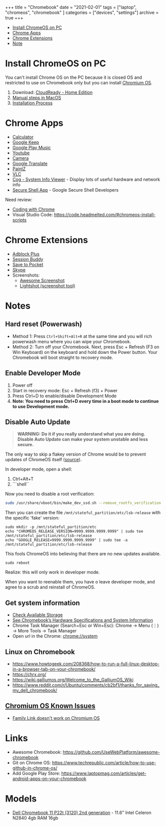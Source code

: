 +++
title = "Chromebook"
date = "2021-02-01"
tags = ["laptop", "chromeos", "chromebook" ]
categories = ["devices", "settings"]
archive = true
+++

* [Install ChromeOS on PC](#install-chromeos-on-pc)
* [Chrome Apps](#chrome-apps)
* [Chrome Extensions](#chrome-extensions)
* [Note](#note)

# Install ChromeOS on PC

You can't install Chrome OS on the PC because it is closed OS and restricted to use on Chromebook only but you can install [Chromium OS](https://www.chromium.org/chromium-os).

1. Download: [CloudReady - Home Edition](https://www.neverware.com/freedownload)
2. [Manual steps in MacOS](https://guide.neverware.com/build-installer/working-mac-os/)
3. [Installation Process](https://guide.neverware.com/install-and-setup/home-edition)

# Chrome Apps

* [Calculator](https://chrome.google.com/webstore/detail/calculator/joodangkbfjnajiiifokapkpmhfnpleo)
* [Google Keep](https://chrome.google.com/webstore/detail/google-keep-notes-and-lis/hmjkmjkepdijhoojdojkdfohbdgmmhki)
* [Google Play Music](https://chrome.google.com/webstore/detail/google-play-music/icppfcnhkcmnfdhfhphakoifcfokfdhg)
* [Youtube](https://chrome.google.com/webstore/detail/youtube/blpcfgokakmgnkcojhhkbfbldkacnbeo)
* [Camera](https://chrome.google.com/webstore/detail/camera/hfhhnacclhffhdffklopdkcgdhifgngh)
* [Google Translate](https://chrome.google.com/webstore/detail/google-translate/aapbdbdomjkkjkaonfhkkikfgjllcleb)
* [PaintZ](https://chrome.google.com/webstore/detail/paintz/gdjcnhanmagpjdpilaehedkchegnkdoj)
* [VLC](https://chrome.google.com/webstore/detail/vlc/obpdeolnggmbekmklghapmfpnfhpcndf)
* [Cog - System Info Viewer](https://chrome.google.com/webstore/detail/cog-system-info-viewer/difcjdggkffcfgcfconafogflmmaadco) - Display lots of useful hardware and network info
* [Secure Shell App](https://chrome.google.com/webstore/detail/secure-shell-app/pnhechapfaindjhompbnflcldabbghjo) - Google Secure Shell Developers

Need review:
* [Coding with Chrome](https://chrome.google.com/webstore/detail/coding-with-chrome/becloognjehhioodmnimnehjcibkloed)
* Visual Studio Code: https://code.headmelted.com/#chromeos-install-scripts

# Chrome Extensions
* [Adblock Plus](https://chrome.google.com/webstore/detail/adblock-plus-free-ad-bloc/cfhdojbkjhnklbpkdaibdccddilifddb)
* [Session Buddy](https://chrome.google.com/webstore/detail/session-buddy/edacconmaakjimmfgnblocblbcdcpbko)
* [Save to Pocket](https://chrome.google.com/webstore/detail/save-to-pocket/niloccemoadcdkdjlinkgdfekeahmflj)
* [Skype](https://chrome.google.com/webstore/detail/skype/lifbcibllhkdhoafpjfnlhfpfgnpldfl)
* Screenshots:
    - [Awesome Screenshot](https://chrome.google.com/webstore/detail/awesome-screenshot-screen/nlipoenfbbikpbjkfpfillcgkoblgpmj)
    - [Lightshot (screenshot tool)](https://chrome.google.com/webstore/detail/lightshot-screenshot-tool/mbniclmhobmnbdlbpiphghaielnnpgdp)


# Notes

## Hard reset (Powerwash)

* Method 1: Press ```Ctrl+Shift+Alt+R``` at the same time and you will rich powerwash menu where you can wipe your Chromebook.
* Method 2: Turn off your Chromebook. Next, press Esc + Refresh (F3 on Win Keyboard) on the keyboard and hold down the Power button.  Your Chromebook will boot straight to recovery mode.

## Enable Developer Mode

1. Power off
2. Start in recovery mode: Esc + Refresh (f3) + Power
3. Press Ctrl+D to enable/disable Development Mode
4. **Note: You need to press Ctrl+D every time in a boot mode to continue to use Development mode.**

## Disable Auto Update

> **WARNING: Do it if you really understand what you are doing. Disable Auto Update can make your system unstable and less secure.**

The only way to skip a flakey version of Chrome would be to prevent updates of ChromeOS itself ([source](https://www.quora.com/Is-it-possible-to-turn-off-updates-on-a-Chromebook)).

In developer mode, open a shell:
1. Ctrl+Alt+T
2. ```shell``

Now you need to disable a root verification:
```bash
sudo /usr/share/vboot/bin/make_dev_ssd.sh --remove_rootfs_verification --partitions 2 
```
Then you can create the file ```/mnt/stateful_partition/etc/lsb-release``` with the specific 'fake' version:
```
sudo mkdir -p /mnt/stateful_partition/etc
echo "CHROMEOS_RELEASE_VERSION=9999.9999.9999.9999" | sudo tee /mnt/stateful_partition/etc/lsb-release
echo "GOOGLE_RELEASE=9999.9999.9999.9999" | sudo tee -a /mnt/stateful_partition/etc/lsb-release
```
This fools ChromeOS into believing that there are no new updates available.

```
sudo reboot
```

Realize: this will only work in developer mode.

When you want to reenable them, you have o leave developer mode, and agree to a scrub and reinstall of ChromeOS.

## Get system information
* [Check Available Storage](https://www.howtogeek.com/wp-content/uploads/2017/12/xcsi_1.png.pagespeed.gp+jp+jw+pj+ws+js+rj+rp+rw+ri+cp+md.ic.JTQ-p_7trD.png)
* [See Chromebook’s Hardware Specifications and System Information](https://www.howtogeek.com/234454/how-to-view-your-chromebooks-hardware-specifications-and-system-information/)
* Chrome Task Manager (Search+Esc or Win+Esc): Chrome -> Menu (⋮) -> More Tools -> Task Manager
* Open url in the Chrome: [chrome://system](chrome://system)

## Linux on Chromebook
* https://www.howtogeek.com/208368/how-to-run-a-full-linux-desktop-in-a-browser-tab-on-your-chromebook/
* https://chrx.org/
* https://wiki.galliumos.org/Welcome_to_the_GalliumOS_Wiki
* https://www.reddit.com/r/Ubuntu/comments/cb2bf1/thanks_for_saving_my_dell_chromebook/

## [Chromium OS Known Issues](https://guide.neverware.com/known-issues/)
* [Family Link doesn't work on Chromium OS](https://neverware.zendesk.com/hc/en-us/community/posts/360002553127-Family-Link-Support)

# Links

* Awesome Chromebook: https://github.com/UseWebPlatform/awesome-chromebook
* Git on Chrome OS: https://www.techrepublic.com/article/how-to-use-github-in-chrome-os/
* Add Google Play Store: https://www.laptopmag.com/articles/get-android-apps-on-your-chromebook

# Models

* [Dell Chromebook 11 P22t (3120) 2nd generation](https://www.dell.com/support/home/us/en/04/product-support/product/chromebook-11-3120) - 11.6" Intel Celeron N2840 4gb RAM 16gb
<!-- Dell P22t Screen: NT116WHM-N21 V4.0 (Replacement: https://www.youtube.com/watch?v=NO5B1qKCS7M) -->
